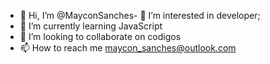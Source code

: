 - 👋 Hi, I’m @MayconSanches- 👀 I’m interested in  developer;
- 🌱 I’m currently learning JavaScript
- 💞️ I’m looking to collaborate on  codigos
- 📫 How to reach me maycon_sanches@outlook.com


<!---
MayconSanches/MayconSanches is a ✨ special ✨ repository because its `README.md` (this file) appears on your GitHub profile.
You can click the Preview link to take a look at your changes.
--->
